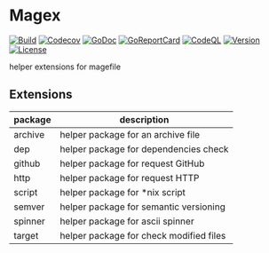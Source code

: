 # Magex

[![Build](https://github.com/iwaltgen/magex/actions/workflows/build.yml/badge.svg)](https://github.com/iwaltgen/magex/actions/workflows/build.yml)
[![Codecov](https://codecov.io/gh/iwaltgen/magex/branch/main/graph/badge.svg?token=LF4hBvHOQW)](https://codecov.io/gh/iwaltgen/magex)
[![GoDoc](https://pkg.go.dev/badge/github.com/iwaltgen/magex)](https://pkg.go.dev/github.com/iwaltgen/magex)
[![GoReportCard](https://goreportcard.com/badge/github.com/iwaltgen/magex)](https://goreportcard.com/report/github.com/iwaltgen/magex)
[![CodeQL](https://github.com/iwaltgen/magex/actions/workflows/code-ql.yml/badge.svg)](https://github.com/iwaltgen/magex/actions/workflows/code-ql.yml)
[![Version](https://img.shields.io/badge/version-v0.5.2-blue.svg)](https://github.com/iwaltgen/magex/tags)
[![License](https://img.shields.io/github/license/iwaltgen/magex)](https://github.com/iwaltgen/magex/blob/main/LICENSE)

helper extensions for magefile

## Extensions

| package | description                             |
| ------- | --------------------------------------- |
| archive | helper package for an archive file      |
| dep     | helper package for dependencies check   |
| github  | helper package for request GitHub       |
| http    | helper package for request HTTP         |
| script  | helper package for \*nix script         |
| semver  | helper package for semantic versioning  |
| spinner | helper package for ascii spinner        |
| target  | helper package for check modified files |

